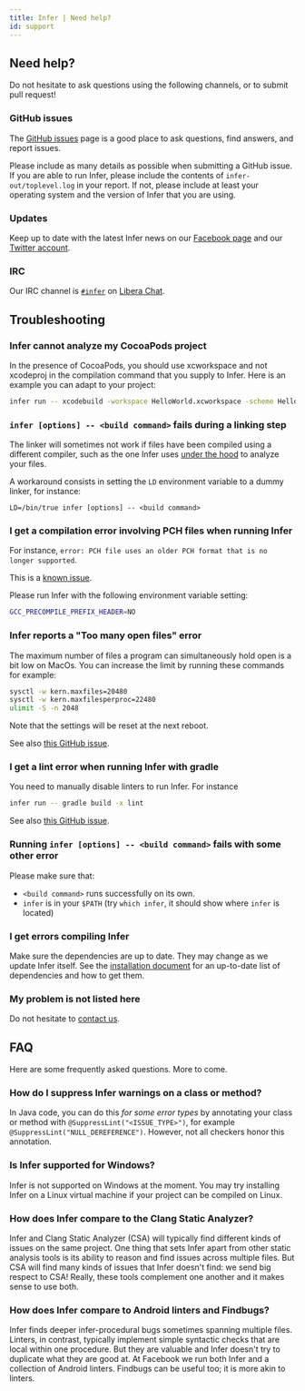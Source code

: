 ```yaml
---
title: Infer | Need help?
id: support
---
```


## Need help?

Do not hesitate to ask questions using the following channels, or to submit pull
request!

### GitHub issues

The [GitHub issues](https://github.com/facebook/Infer/issues) page is a good
place to ask questions, find answers, and report issues.

Please include as many details as possible when submitting a GitHub issue. If
you are able to run Infer, please include the contents of
`infer-out/toplevel.log` in your report. If not, please include at least your
operating system and the version of Infer that you are using.

### Updates

Keep up to date with the latest Infer news on our
[Facebook page](https://www.facebook.com/inferstaticanalyzer/) and our
[Twitter account](https://twitter.com/fbinfer).

### IRC

Our IRC channel is [`#infer`](irc://irc.libera.chat/infer) on [Libera Chat](https://libera.chat/).

## Troubleshooting

### Infer cannot analyze my CocoaPods project

In the presence of CocoaPods, you should use xcworkspace and not xcodeproj in
the compilation command that you supply to Infer. Here is an example you can
adapt to your project:

```bash
infer run -- xcodebuild -workspace HelloWorld.xcworkspace -scheme HelloWorld
```

### `infer [options] -- <build command>` fails during a linking step

The linker will sometimes not work if files have been compiled using a different
compiler, such as the one Infer uses [under the hood](/docs/infer-workflow) to
analyze your files.

A workaround consists in setting the `LD` environment variable to a dummy
linker, for instance:

```
LD=/bin/true infer [options] -- <build command>
```

### I get a compilation error involving PCH files when running Infer

For instance,
`error: PCH file uses an older PCH format that is no longer supported`.

This is a [known issue](https://github.com/facebook/infer/issues/96).

Please run Infer with the following environment variable setting:

```bash
GCC_PRECOMPILE_PREFIX_HEADER=NO
```

### Infer reports a "Too many open files" error

The maximum number of files a program can simultaneously hold open is a bit low
on MacOs. You can increase the limit by running these commands for example:

```bash
sysctl -w kern.maxfiles=20480
sysctl -w kern.maxfilesperproc=22480
ulimit -S -n 2048
```

Note that the settings will be reset at the next reboot.

See also [this GitHub issue](https://github.com/facebook/infer/issues/22).

### I get a lint error when running Infer with gradle

You need to manually disable linters to run Infer. For instance

```bash
infer run -- gradle build -x lint
```

See also [this GitHub issue](https://github.com/facebook/infer/issues/58).

### Running `infer [options] -- <build command>` fails with some other error

Please make sure that:

- `<build command>` runs successfully on its own.
- `infer` is in your `$PATH` (try `which infer`, it should show where `infer` is
  located)

### I get errors compiling Infer

Make sure the dependencies are up to date. They may change as we
update Infer itself. See the [installation
document](https://github.com/facebook/infer/blob/main/INSTALL.md)
for an up-to-date list of dependencies and how to get them.

### My problem is not listed here

Do not hesitate to [contact us](#need-help).

## FAQ

Here are some frequently asked questions. More to come.

### How do I suppress Infer warnings on a class or method?

In Java code, you can do this *for some error types* by annotating
your class or method with `@SuppressLint("<ISSUE_TYPE>")`, for example
`@SuppressLint("NULL_DEREFERENCE")`. However, not all checkers honor
this annotation.

### Is Infer supported for Windows?

Infer is not supported on Windows at the moment. You may try installing Infer on
a Linux virtual machine if your project can be compiled on Linux.

### How does Infer compare to the Clang Static Analyzer?

Infer and Clang Static Analyzer (CSA) will typically find different
kinds of issues on the same project. One thing that sets Infer apart
from other static analysis tools is its ability to reason and find
issues across multiple files. But CSA will find many kinds of issues
that Infer doesn't find: we send big respect to CSA! Really, these
tools complement one another and it makes sense to use both.

### How does Infer compare to Android linters and Findbugs?

Infer finds deeper infer-procedural bugs sometimes spanning multiple files.
Linters, in contrast, typically implement simple syntactic checks that are local
within one procedure. But they are valuable and Infer doesn't try to duplicate
what they are good at. At Facebook we run both Infer and a collection of Android
linters. Findbugs can be useful too; it is more akin to linters.
